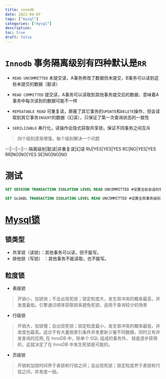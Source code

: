 ```yaml
---
title: innodb
date: 2022-04-07
tags: ["mysql"]
categories: ["mysql"]
description: 
toc: true
draft: false
---
```


# `Innodb` 事务隔离级别有四种默认是`RR`

+ `READ UNCOMMITTED` 未提交读，A事务修改了数据但未提交，B事务可以读到这些未提交的数据（脏读）


+ `READ COMMITTED` 提交读，A事务可以读取到其他事务提交后的数据，意味着A事务中每次读到的数据可能不一样


+ `REPEATABLE READ` 可重复读，屏蔽了其它事务的`UPDATE`和`DELETE`操作，但会读取到其它事务`INSERT`的数据（幻读），只保证了第一次查询状态的一致性


+ `SERILIZABLE` 串行化，读操作会隐式获取共享锁，保证不同事务之间互斥


> 四个级别逐渐增强，每个级别解决一个问题

:-:|:-:|:-:|:-:
隔离级别|脏读|非重复读|幻读
RU|YES|YES|YES
RC|NO|YES|YES
RR|NO|NO|YES
SE|NO|NO|NO


# 测试
```sql
SET SESSION TRANSACTION ISOLATION LEVEL READ UNCOMMITTED #设置当前会话的事务级别未RR

SET GLOABL TRANSACTION ISOLATION LEVEL READ UNCOMMITTED #设置全局事务级别
```


# [Mysql锁](https://zhuanlan.zhihu.com/p/29150809)

## 锁类型

+ 共享锁（读锁）：其他事务可以读，但不能写。
+ 排他锁（写锁） ：其他事务不能读取，也不能写。


## 粒度锁

+ 表级锁
> 开销小，加锁快；不会出现死锁；锁定粒度大，发生锁冲突的概率最高，并发度最低。引擎通过顺序获取锁来避免死锁，适用于查询较少的场景

+ 行级锁
> 开销大，加锁慢；会出现死锁；锁定粒度最小，发生锁冲突的概率最低，并发度也最高。适合于有大量按索引条件并发更新少量不同数据，同时又有并发查询的应用,
在 InnoDB 中，除单个 SQL 组成的事务外，
锁是逐步获得的，这就决定了在 InnoDB 中发生死锁是可能的。

+ 页级锁

> 开销和加锁时间界于表锁和行锁之间；会出现死锁；锁定粒度界于表锁和行锁之间，并发度一般。